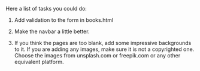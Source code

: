 Here a list of tasks you could do:

1. Add validation to the form in books.html

2. Make the navbar a little better.

3. If you think the pages are too blank, add some impressive backgrounds to it. If you are adding any images, make sure it is not a copyrighted one. Choose the images from unsplash.com or freepik.com or any other equivalent platform.


